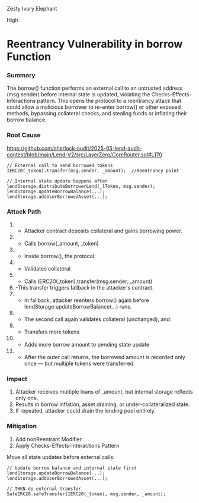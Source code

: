Zesty Ivory Elephant

High

# Reentrancy Vulnerability in borrow Function

### Summary

The borrow() function performs an external call to an untrusted address (msg.sender) before internal state is updated, violating the Checks-Effects-Interactions pattern. This opens the protocol to a reentrancy attack that could allow a malicious borrower to re-enter borrow() or other exposed methods, bypassing collateral checks, and stealing funds or inflating their borrow balance.



### Root Cause

https://github.com/sherlock-audit/2025-05-lend-audit-contest/blob/main/Lend-V2/src/LayerZero/CoreRouter.sol#L170

```solidity
// External call to send borrowed tokens
IERC20(_token).transfer(msg.sender, _amount);  //Reentrancy point

// Internal state update happens after
lendStorage.distributeBorrowerLend(_lToken, msg.sender);
lendStorage.updateBorrowBalance(...);
lendStorage.addUserBorrowedAsset(...);
```

### Attack Path

1. - Attacker contract deposits collateral and gains borrowing power.
2. - Calls borrow(_amount, _token)
3. - Inside borrow(), the protocol:
4. - Validates collateral
5. - Calls IERC20(_token).transfer(msg.sender, _amount)
6. -This transfer triggers fallback in the attacker's contract.
7. - In fallback, attacker reenters borrow() again before lendStorage.updateBorrowBalance(...) runs.
8. - The second call again validates collateral (unchanged), and:
9. - Transfers more tokens
10. - Adds more borrow amount to pending state update
11. - After the outer call returns, the borrowed amount is recorded only once — but multiple tokens were transferred.

### Impact

1. Attacker receives multiple loans of _amount, but internal storage reflects only one.
2. Results in borrow inflation, asset draining, or under-collateralized state.
3. If repeated, attacker could drain the lending pool entirely.


### Mitigation

1. Add nonReentrant Modifier
2. Apply Checks-Effects-Interactions Pattern

Move all state updates before external calls:

```solidity
// Update borrow balance and internal state first
lendStorage.updateBorrowBalance(...);
lendStorage.addUserBorrowedAsset(...);

// THEN do external transfer
SafeERC20.safeTransfer(IERC20(_token), msg.sender, _amount);

```